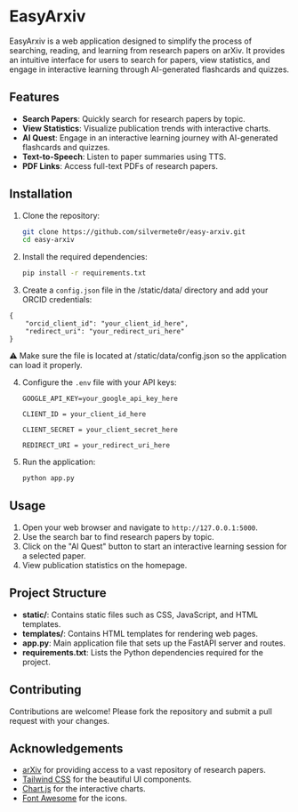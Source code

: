 # EasyArxiv

EasyArxiv is a web application designed to simplify the process of searching, reading, and learning from research papers on arXiv. It provides an intuitive interface for users to search for papers, view statistics, and engage in interactive learning through AI-generated flashcards and quizzes.

## Features

- **Search Papers**: Quickly search for research papers by topic.
- **View Statistics**: Visualize publication trends with interactive charts.
- **AI Quest**: Engage in an interactive learning journey with AI-generated flashcards and quizzes.
- **Text-to-Speech**: Listen to paper summaries using TTS.
- **PDF Links**: Access full-text PDFs of research papers.

## Installation

1. Clone the repository:
    ```sh
    git clone https://github.com/silvermete0r/easy-arxiv.git
    cd easy-arxiv
    ```

2. Install the required dependencies:
    ```sh
    pip install -r requirements.txt
    ```
    
3. Create a `config.json` file in the /static/data/ directory and add your ORCID credentials:
```
{
    "orcid_client_id": "your_client_id_here",
    "redirect_uri": "your_redirect_uri_here"
}
```
⚠️ Make sure the file is located at /static/data/config.json so the application can load it properly.

4. Configure the `.env` file with your API keys:
    ```
    GOOGLE_API_KEY=your_google_api_key_here
    ```
    ```
    CLIENT_ID = your_client_id_here
    ```
    ```
    CLIENT_SECRET = your_client_secret_here
    ```
    ```
    REDIRECT_URI = your_redirect_uri_here

    ```

5. Run the application:
    ```sh
    python app.py
    ```

## Usage

1. Open your web browser and navigate to `http://127.0.0.1:5000`.
2. Use the search bar to find research papers by topic.
3. Click on the "AI Quest" button to start an interactive learning session for a selected paper.
4. View publication statistics on the homepage.

## Project Structure

- **static/**: Contains static files such as CSS, JavaScript, and HTML templates.
- **templates/**: Contains HTML templates for rendering web pages.
- **app.py**: Main application file that sets up the FastAPI server and routes.
- **requirements.txt**: Lists the Python dependencies required for the project.

## Contributing

Contributions are welcome! Please fork the repository and submit a pull request with your changes.

## Acknowledgements

- [arXiv](https://arxiv.org/) for providing access to a vast repository of research papers.
- [Tailwind CSS](https://tailwindcss.com/) for the beautiful UI components.
- [Chart.js](https://www.chartjs.org/) for the interactive charts.
- [Font Awesome](https://fontawesome.com/) for the icons.